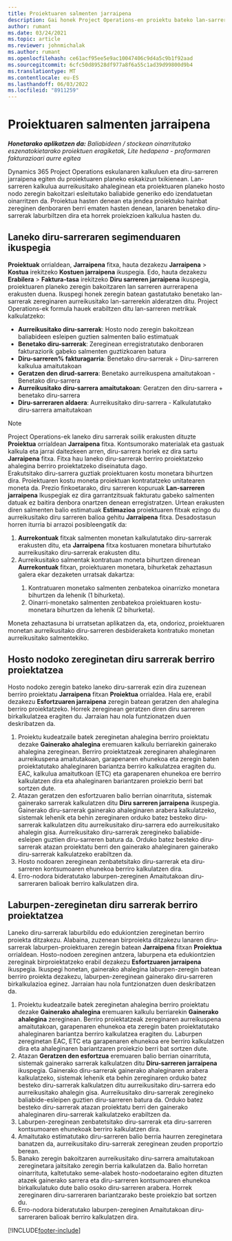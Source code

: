 ```yaml
---
title: Proiektuaren salmenten jarraipena
description: Gai honek Project Operations-en proiektu bateko lan-sarreren aurka nola aurreratzen duten jakiteko informazioa eskaintzen du.
author: rumant
ms.date: 03/24/2021
ms.topic: article
ms.reviewer: johnmichalak
ms.author: rumant
ms.openlocfilehash: ce61acf95ee5e9ac10047406c9d4a5c9b1f92aad
ms.sourcegitcommit: 6cfc50d89528df977a8f6a55c1ad39d99800d9b4
ms.translationtype: MT
ms.contentlocale: eu-ES
ms.lasthandoff: 06/03/2022
ms.locfileid: "8911259"
---
```

# <a name="project-sales-tracking"></a>Proiektuaren salmenten jarraipena

_**Honetarako aplikatzen da:** Baliabideen / stockean oinarritutako eszenatokietarako proiektuen eragiketak, Lite hedapena - proformaren fakturazioari aurre egitea_

Dynamics 365 Project Operations eskulanaren kalkuluen eta diru-sarreren jarraipena egiten du proiektuaren planeko eskakizun txikienean. Lan-sarreren kalkulua aurreikusitako ahaleginean eta proiektuaren planeko hosto nodo zeregin bakoitzari esleitutako baliabide generiko edo izendatuetan oinarritzen da. Proiektua hasten denean eta jendea proiektuko hainbat zereginen denboraren berri ematen hasten denean, lanaren benetako diru-sarrerak laburbiltzen dira eta horrek proiekzioen kalkulua hasten du.

## <a name="labor-revenue-tracking-view"></a>Laneko diru-sarreraren segimenduaren ikuspegia

**Proiektuak** orrialdean, **Jarraipena** fitxa, hauta dezakezu **Jarraipena** > **Kostua** irekitzeko **Kostuen jarraipena** ikuspegia. Edo, hauta dezakezu **Erabilera** > **Faktura-tasa** irekitzeko **Diru sarreren jarraipena** ikuspegia, proiektuaren planeko zeregin bakoitzaren lan sarreren aurrerapena erakusten duena. Ikuspegi honek zeregin batean gastatutako benetako lan-sarrerak zereginaren aurreikusitako lan-sarrerekin alderatzen ditu. Project Operations-ek formula hauek erabiltzen ditu lan-sarreren metrikak kalkulatzeko:

- **Aurreikusitako diru-sarrerak**: Hosto nodo zeregin bakoitzean baliabideen esleipen guztien salmenten balio estimatuak
- **Benetako diru-sarrerak**: Zereginean erregistratutako denboraren fakturaziorik gabeko salmenten guztizkoaren batura
- **Diru-sarreren% fakturagarria**: Benetako diru-sarrerak ÷ Diru-sarreren kalkulua amaitutakoan
- **Geratzen den dirud-sarrera**: Benetako aurreikuspena amaitutakoan - Benetako diru-sarrera
- **Aurreikusitako diru-sarrera amaitutakoan**: Geratzen den diru-sarrera + benetako diru-sarrera
- **Diru-sarreraren aldaera**: Aurreikusitako diru-sarrera - Kalkulatutako diru-sarrera amaitutakoan


> [!NOTE]
> Project Operations-ek laneko diru sarrerak soilik erakusten dituzte **Proiektua** orrialdean **Jarraipena** fitxa. Kontsumorako materialak eta gastuak kalkula eta jarrai daitezkeen arren, diru-sarrera horiek ez dira sartu **Jarraipena** fitxa. Fitxa hau laneko diru-sarrerak berriro proiektatzeko ahalegina berriro proiektatzeko diseinatuta dago.  
> Erakutsitako diru-sarrera guztiak proiektuaren kostu monetara bihurtzen dira. Proiektuaren kostu moneta proiektuan kontratatzeko unitatearen moneta da. Prezio finkoetarako, diru sarreren kopuruak **Lan-sarreren jarraipena** Ikuspegiak ez dira garrantzitsuak fakturatu gabeko salmenten datuak ez baitira denbora onartzen denean erregistratzen.
> Urtean erakusten diren salmenten balio estimatuak **Estimazioa** proiektuaren fitxak ezingo du aurreikusitako diru sarreren balioa gehitu **Jarraipena** fitxa. Desadostasun horren iturria bi arrazoi posibleengatik da:
><ol>
   ><li> <b>Aurrekontuak</b> fitxak salmenten monetan kalkulatutako diru-sarrerak erakusten ditu, eta <b>Jarraipena</b> fitxa kostuaren monetara bihurtutako aurreikusitako diru-sarrerak erakusten ditu. </li>
   ><li> Aurreikusitako salmentak kontratuan moneta bihurtzen direnean <b>Aurrekontuak</b> fitxan, proiektuaren monetara, bihurketak zehaztasun galera ekar dezaketen urratsak dakartza: </li>
><ol>
><li> Kontratuaren monetako salmenten zenbatekoa oinarrizko monetara bihurtzen da lehenik (1 bihurketa).</li>
><li> Oinarri-monetako salmenten zenbatekoa proiektuaren kostu-monetara bihurtzen da lehenik (2 bihurketa). </li>
></ol>
></ol>
> Moneta zehaztasuna bi urratsetan aplikatzen da, eta, ondorioz, proiektuaren monetan aurreikusitako diru-sarreren desbideraketa kontratuko monetan aurreikusitako salmentekiko.
   

## <a name="reprojecting-revenues-on-leaf-node-tasks"></a>Hosto nodoko zereginetan diru sarrerak berriro proiektatzea

Hosto nodoko zeregin bateko laneko diru-sarrerak ezin dira zuzenean berriro proiektatu **Jarraipena** fitxan **Proiektua** orrialdea. Hala ere, erabil dezakezu **Esfortzuaren jarraipena** zeregin batean geratzen den ahalegina berriro proiektatzeko. Horrek zereginean geratzen diren diru sarreren birkalkulatzea eragiten du. Jarraian hau nola funtzionatzen duen deskribatzen da.

1. Proiektu kudeatzaile batek zereginetan ahalegina berriro proiektatu dezake **Gainerako ahalegina** eremuaren kalkulu berriarekin gainerako ahalegina zereginean. Berriro proiektatzeak zereginaren ahaleginaren aurreikuspena amaitutakoan, garapenaren ehunekoa eta zeregin baten proiektatutako ahaleginaren bariantza berriro kalkulatzea eragiten du. EAC, kalkulua amaitutkoan (ETC) eta garapenaren ehunekoa ere berriro kalkulatzen dira eta ahaleginaren bariantzaren proiekzio berri bat sortzen dute.
2. Atazan geratzen den esfortzuaren balio berrian oinarrituta, sistemak gainerako sarrerak kalkulatzen ditu **Diru sarreren jarraipena** ikuspegia. Gainerako diru-sarrerak gainerako ahaleginaren arabera kalkulatzeko, sistemak lehenik eta behin zereginaren orduko batez besteko diru-sarrerak kalkulatzen ditu aurreikusitako diru-sarrera edo aurreikusitako ahalegin gisa. Aurreikusitako diru-sarrerak zeregineko baliabide-esleipen guztien diru-sarreren batura da. Orduko batez besteko diru-sarrerak atazan proiektatu berri den gainerako ahaleginaren gainerako diru-sarrerak kalkulatzeko erabiltzen da.
3. Hosto nodoaren zereginean zenbatetsitako diru-sarrerak eta diru-sarreren kontsumoaren ehunekoa berriro kalkulatzen dira.
4. Erro-nodora bideratutako laburpen-zereginen Amaitutakoan diru-sarreraren balioak berriro kalkulatzen dira.

## <a name="reprojecting-revenues-on-summary-tasks"></a>Laburpen-zereginetan diru sarrerak berriro proiektatzea

Laneko diru-sarrerak laburbildu edo edukiontzien zereginetan berriro proiekta ditzakezu. Alabaina, zuzenean birproiekta ditzakezu lanaren diru-sarrerak laburpen-proiektuaren zeregin batean **Jarraipena** fitxan **Proiektua** orrialdean. Hosto-nodoen zereginen antzera, laburpena eta edukiontzien zereginak birproiektatzeko erabil dezakezu **Esfortzuaren jarraipena** ikuspegia. Ikuspegi honetan, gainerako ahalegina laburpen-zeregin batean berriro proiekta dezakezu, laburpen-zereginean gainerako diru-sarreren birkalkulazioa eginez. Jarraian hau nola funtzionatzen duen deskribatzen da.

1. Proiektu kudeatzaile batek zereginetan ahalegina berriro proiektatu dezake **Gainerako ahalegina** eremuaren kalkulu berriarekin **Gainerako ahalegina** zereginean. Berriro proiektatzeak zereginaren aurreikuspena amaitutakoan, garapenaren ehunekoa eta zeregin baten proiektatutako ahaleginaren bariantza berriro kalkulatzea eragiten du. Laburpen zereginetan EAC, ETC eta garapenaren ehunekoa ere berriro kalkulatzen dira eta ahaleginaren bariantzaren proiekzio berri bat sortzen dute.
2. Atazan **Geratzen den esfortzua** eremuaren balio berrian oinarrituta, sistemak gainerako sarrerak kalkulatzen ditu **Diru-sarreren jarraipena** ikuspegia. Gainerako diru-sarrerak gainerako ahaleginaren arabera kalkulatzeko, sistemak lehenik eta behin zereginaren orduko batez besteko diru-sarrerak kalkulatzen ditu aurreikusitako diru-sarrera edo aurreikusitako ahalegin gisa. Aurreikusitako diru-sarrerak zeregineko baliabide-esleipen guztien diru-sarreren batura da. Orduko batez besteko diru-sarrerak atazan proiektatu berri den gainerako ahaleginaren diru-sarrerak kalkulatzeko erabiltzen da.
3. Laburpen-zereginean zenbatetsitako diru-sarrerak eta diru-sarreren kontsumoaren ehunekoak berriro kalkulatzen dira.
4. Amaitutako estimatutako diru-sarreren balio berria haurren zereginetara banatzen da, aurreikusitako diru-sarrerak zereginean zeuden proportzio berean.
5. Banako zeregin bakoitzaren aurreikusitako diru-sarrera amaitutakoan zereginetara jaitsitako zeregin berria kalkulatzen da. Balio horretan oinarrituta, kaltetutako seme-alabek hosto-nodoetaraino egiten dituzten atazek gainerako sarrera eta diru-sarreren kontsumoaren ehunekoa birkalkulatuko dute balio osoko diru-sarreren arabera. Horrek zereginaren diru-sarreraren bariantzarako beste proiekzio bat sortzen du. 
6. Erro-nodora bideratutako laburpen-zereginen Amaitutakoan diru-sarreraren balioak berriro kalkulatzen dira.


[!INCLUDE[footer-include](../includes/footer-banner.md)]


